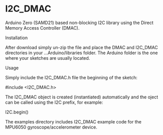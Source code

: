 # I2C_DMAC
Arduino Zero (SAMD21) based non-blocking I2C library using the Direct Memory Access Controller (DMAC).

Installation

After download simply un-zip the file and place the DMAC and I2C_DMAC directories in your ...Arduino/libraries folder. The Arduino folder is the one where your sketches are usually located.

Usage

Simply include the I2C_DMAC.h file the beginning of the sketch:

#include <I2C_DMAC.h>

The I2C_DMAC object is created (instantiated) automatically and the oject can be called using the I2C prefix, for example:

I2C.begin()

The examples directory includes I2C_DMAC example code for the MPU6050 gyroscope/accelerometer device.
